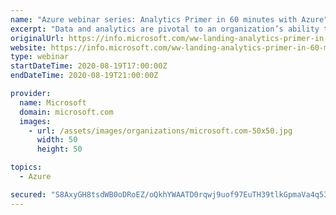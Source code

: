 ```yaml
---
name: "Azure webinar series: Analytics Primer in 60 minutes with Azure"
excerpt: "Data and analytics are pivotal to an organization’s ability to respond quickly to a changing business environment. Register for this primer to learn how to improve the speed and quality of your decision-making by turning data into insights. Find out how to build end-to-end analytics solutions with a"
originalUrl: https://info.microsoft.com/ww-landing-analytics-primer-in-60-minutes-with-azure.html?lcid=en-us
website: https://info.microsoft.com/ww-landing-analytics-primer-in-60-minutes-with-azure.html?lcid=en-us
type: webinar
startDateTime: 2020-08-19T17:00:00Z
endDateTime: 2020-08-19T21:00:00Z

provider:
  name: Microsoft
  domain: microsoft.com
  images:
    - url: /assets/images/organizations/microsoft.com-50x50.jpg
      width: 50
      height: 50

topics:
  - Azure

secured: "S8AxyGH8tsdWB0oDRoEZ/oQkhYWAATD0rqwj9uof97EuTH39tlkGpmaVa4q532FPnL1JjQm4oZdy+Go/zPRLaIH1OxTbECk6GIwmSWLkEZ6Coko2ybAwuH8xAcWAyLJ3z2fZ87mFJULV1qCy7UpNaLAnZwYLrbX4rkA1Wt4lG819AnW1ckol2dPJGN86/bcbZBkEdkRn942ZPzbCpkyB2hn8UqK8U67oiyt+xT6r/yU6qSkCj8WxwUAWzJ0gaW7GKJYEktdTyEbVFzRJk5xZWKL7rvURoINGno6gp8AwW7+98FGtmAADFh8eOyslSkOfWucZtND3fsZbMLpahIPtqA==;eAs9e2sRJOqIPF3lqXeWyw=="
---
```


